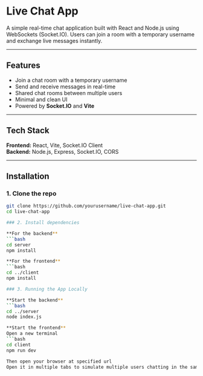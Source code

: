 # Live Chat App

A simple real-time chat application built with React and Node.js using WebSockets (Socket.IO). Users can join a room with a temporary username and exchange live messages instantly.

---

## Features

- Join a chat room with a temporary username
- Send and receive messages in real-time
- Shared chat rooms between multiple users
- Minimal and clean UI
- Powered by **Socket.IO** and **Vite**

---

## Tech Stack

**Frontend:** React, Vite, Socket.IO Client  
**Backend:** Node.js, Express, Socket.IO, CORS

---

## Installation

### 1. Clone the repo

```bash
git clone https://github.com/yourusername/live-chat-app.git
cd live-chat-app

### 2. Install dependencies

**For the backend**
```bash
cd server
npm install

**For the frontend**
```bash
cd ../client
npm install

### 3. Running the App Locally

**Start the backend**
```bash
cd ../server
node index.js

**Start the frontend**
Open a new terminal
```bash
cd client
npm run dev

Then open your browser at specified url
Open it in multiple tabs to simulate multiple users chatting in the same room.
